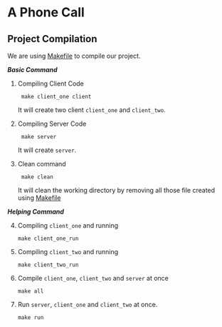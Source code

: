 # A Phone Call

## Project Compilation

We are using [Makefile](Makefile) to compile our project.

**_Basic Command_**

1. Compiling Client Code

   ```make
    make client_one client
   ```

   It will create two client `client_one` and `client_two`.

2. Compiling Server Code

   ```make
    make server
   ```

   It will create `server`.

3. Clean command

   ```make
    make clean
   ```

   It will clean the working directory by removing all those file created using [Makefile](Makefile)

**_Helping Command_**

4. Compiling `client_one` and running

   ```make
   make client_one_run
   ```

5. Compiling `client_two` and running

   ```make
   make client_two_run
   ```

6. Compile `client_one`, `client_two` and `server` at once

   ```make
   make all
   ```

7. Run `server`, `client_one` and `client_two` at once.

   ```make
   make run
   ```
